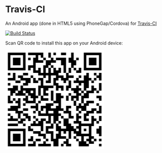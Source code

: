 Travis-CI
=========

An Android app (done in HTML5 using PhoneGap/Cordova) for [Travis-CI](https://travis-ci.org/)

[![Build Status](https://travis-ci.org/floydpink/Travis-CI.png?branch=master)](https://travis-ci.org/floydpink/Travis-CI)

Scan QR code to install this app on your Android device:

![Scan QR Code to Install](installer-qr-code.png)
